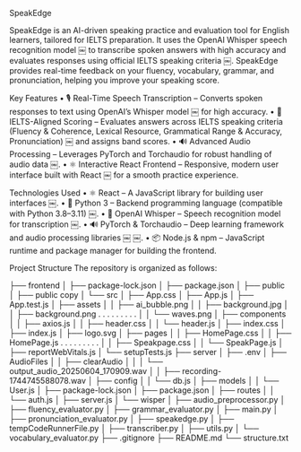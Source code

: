 SpeakEdge

SpeakEdge is an AI-driven speaking practice and evaluation tool for English learners, tailored for IELTS preparation. It uses the OpenAI Whisper speech recognition model ￼ to transcribe spoken answers with high accuracy and evaluates responses using official IELTS speaking criteria ￼. SpeakEdge provides real-time feedback on your fluency, vocabulary, grammar, and pronunciation, helping you improve your speaking score.

Key Features
• 🎙️ Real-Time Speech Transcription – Converts spoken responses to text using OpenAI’s Whisper model ￼ for high accuracy.
• 📝 IELTS-Aligned Scoring – Evaluates answers across IELTS speaking criteria (Fluency & Coherence, Lexical Resource, Grammatical Range & Accuracy, Pronunciation) ￼ and assigns band scores.
• 🔊 Advanced Audio Processing – Leverages PyTorch and Torchaudio for robust handling of audio data ￼.
• ⚛️ Interactive React Frontend – Responsive, modern user interface built with React ￼ for a smooth practice experience.

Technologies Used
• ⚛️ React – A JavaScript library for building user interfaces ￼.
• 🐍 Python 3 – Backend programming language (compatible with Python 3.8–3.11) ￼.
• 🤖 OpenAI Whisper – Speech recognition model for transcription ￼.
• 🔊 PyTorch & Torchaudio – Deep learning framework and audio processing libraries ￼ ￼.
• 📦 Node.js & npm – JavaScript runtime and package manager for building the frontend.

Project Structure
The repository is organized as follows:

├── frontend
│ ├── package-lock.json
│ ├── package.json
│ ├── public
│ ├── public copy
│ └── src
│ ├── App.css
│ ├── App.js
│ ├── App.test.js
│ ├── assets
│ │ ├── ai_bubble.png
│ │ ├── background.jpg
│ │ ├── background.png
. . .
. . .
. . .
│ │ └── waves.png
│ ├── components
│ │ ├── axios.js
│ │ ├── header.css
│ │ └── header.js
│ ├── index.css
│ ├── index.js
│ ├── logo.svg
│ ├── pages
│ │ ├── HomePage.css
│ │ ├── HomePage.js
. . .
. . .
. . .
│ │ ├── Speakpage.css
│ │ └── SpeakPage.js
│ ├── reportWebVitals.js
│ └── setupTests.js
├── server
│ ├── .env
│ ├── AudioFiles
│ │ ├── clearAudio
│ │ │ └── output_audio_20250604_170909.wav
│ │ ├── recording-1744745588078.wav
│ ├── config
│ │ └── db.js
│ ├── models
│ │ └── User.js
│ ├── package-lock.json
│ ├── package.json
│ ├── routes
│ │ └── auth.js
│ ├── server.js
│ └── wisper
│ ├── audio_preprocessor.py
│ ├── fluency_evaluator.py
│ ├── grammar_evaluator.py
│ ├── main.py
│ ├── pronunciation_evaluator.py
│ ├── speakedge.py
│ ├── tempCodeRunnerFile.py
│ ├── transcriber.py
│ ├── utils.py
│ └── vocabulary_evaluator.py
├── .gitignore
├── README.md
└── structure.txt
